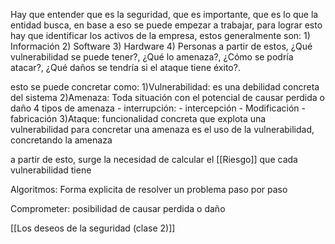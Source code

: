 Hay que entender que es la seguridad, que es importante, que es lo que la entidad busca, en base a eso se puede empezar a trabajar, para lograr esto hay que identificar los activos de la empresa, estos generalmente son:
	1) Información
	2) Software
	3) Hardware
	4) Personas
a partir de estos, ¿Qué vulnerabilidad se puede tener?, ¿Qué lo amenaza?, ¿Cómo se podría atacar?, ¿Qué daños se tendría si el ataque tiene éxito?.

esto se puede concretar como:
	1)Vulnerabilidad: es una debilidad concreta del sistema
	2)Amenaza: Toda situación con el potencial de causar perdida o daño 
		4 tipos de amenaza
			- interrupción:
			- intercepción
			- Modificación
			- fabricación
	3)Ataque:  funcionalidad concreta que explota una vulnerabilidad para concretar una amenaza             es el uso de la vulnerabilidad, concretando la amenaza


a partir de esto, surge la necesidad de calcular el [[Riesgo]] que cada vulnerabilidad tiene

Algoritmos:
	Forma explicita de resolver un problema paso por paso

Comprometer:
	posibilidad de causar perdida o daño


[[Los deseos de la seguridad (clase 2)]]
